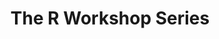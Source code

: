 ---
bg_image: images/feature-bg.jpg
description: 
draft: false
menu:
  main:
    name: Workshops
    weight: 3
title: The R Workshop Series
---